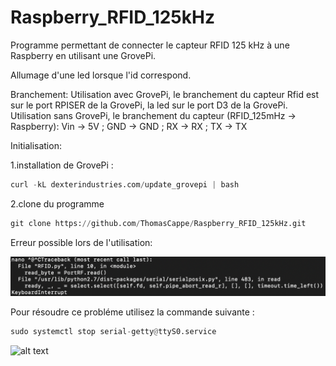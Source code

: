 # Raspberry_RFID_125kHz
Programme permettant de connecter le capteur RFID 125 kHz à une Raspberry en utilisant une GrovePi.  

Allumage d'une led lorsque l'id correspond.

Branchement:
Utilisation avec GrovePi, le branchement du capteur Rfid est sur le port RPISER de la GrovePi, la led sur le port D3 de la GrovePi.
Utilisation sans GrovePi, le branchement du capteur (RFID_125mHz -> Raspberry): Vin -> 5V ; GND -> GND ; RX -> RX ; TX -> TX


Initialisation:

1.installation de GrovePi : 
```python
curl -kL dexterindustries.com/update_grovepi | bash 
```
2.clone du programme 
```python
git clone https://github.com/ThomasCappe/Raspberry_RFID_125kHz.git
```

Erreur possible lors de l'utilisation:

![alt text](https://github.com/ThomasCappe/Raspberry_RFID_125kHz/blob/9f252e324406910a58d6b7846abd2699ed609ae1/image_error1.jpg?raw=true)

Pour résoudre ce probléme utilisez la commande suivante : 
```python
sudo systemctl stop serial-getty@ttyS0.service
```
![alt text](https://github.com/ThomasCappe/Raspberry_RFID_125kHz/blob/5358fd666b5e124ec6cd88bf7660bc3ddba9dc99/Montage.jpg?raw=true)
